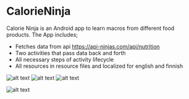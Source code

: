 # CalorieNinja
Calorie Ninja is an Android app to learn macros from different food products.
The App includes;
- Fetches data from api https://api-ninjas.com/api/nutrition
- Two activities that pass data back and forth
- All necessary steps of activity lifecycle
- All resources in resource files and localized for english and finnish

![alt text](https://github.com/vsuusi/CalorieNinja/blob/main/screenshots/1.jpg)
![alt text](https://github.com/vsuusi/CalorieNinja/blob/main/screenshots/2.jpg)
![alt text](https://github.com/vsuusi/CalorieNinja/blob/main/screenshots/3.jpg)

![alt text](https://github.com/vsuusi/CalorieNinja/blob/main/app/src/main/res/drawable/calorieninja_cropped.png)
